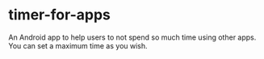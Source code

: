 # timer-for-apps
An Android app to help users to not spend so much time using other apps. You can set a maximum time as you wish.
